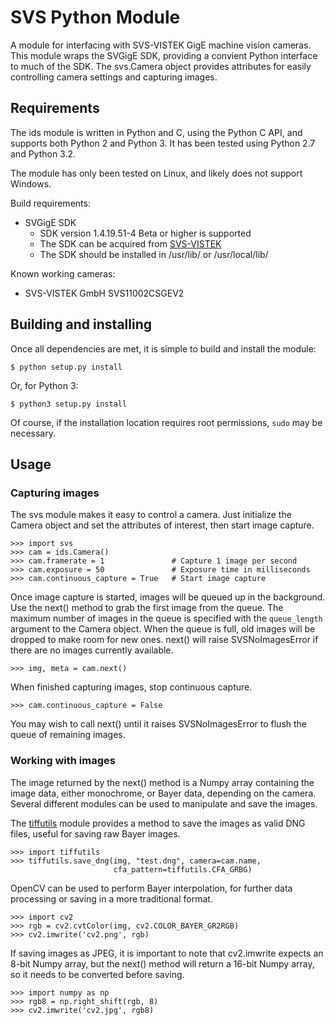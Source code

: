 SVS Python Module
==================

A module for interfacing with SVS-VISTEK GigE machine vision cameras.
This module wraps the SVGigE SDK, providing a convient Python interface
to much of the SDK.  The svs.Camera object provides attributes for easily
controlling camera settings and capturing images.

## Requirements

The ids module is written in Python and C, using the Python C API, and supports
both Python 2 and Python 3.  It has been tested using Python 2.7 and Python 3.2.

The module has only been tested on Linux, and likely does not support Windows.

Build requirements:

* SVGigE SDK
    * SDK version 1.4.19.51-4 Beta or higher is supported
    * The SDK can be acquired from 
        [SVS-VISTEK](http://www.svs-vistek.com/intl/en/index.php)
    * The SDK should be installed in /usr/lib/ or /usr/local/lib/

Known working cameras:

* SVS-VISTEK GmbH SVS11002CSGEV2

## Building and installing

Once all dependencies are met, it is simple to build and install the module:

    $ python setup.py install

Or, for Python 3:

    $ python3 setup.py install

Of course, if the installation location requires root permissions, `sudo` may
be necessary.

## Usage

### Capturing images

The svs module makes it easy to control a camera.  Just initialize the Camera
object and set the attributes of interest, then start image capture.

    >>> import svs
    >>> cam = ids.Camera()
    >>> cam.framerate = 1               # Capture 1 image per second
    >>> cam.exposure = 50               # Exposure time in milliseconds
    >>> cam.continuous_capture = True   # Start image capture

Once image capture is started, images will be queued up in the background.
Use the next() method to grab the first image from the queue.  The maximum
number of images in the queue is specified with the `queue_length` argument
to the Camera object.  When the queue is full, old images will be dropped
to make room for new ones.  next() will raise SVSNoImagesError if there are
no images currently available.

    >>> img, meta = cam.next()

When finished capturing images, stop continuous capture.

    >>> cam.continuous_capture = False

You may wish to call next() until it raises SVSNoImagesError to flush the queue
of remaining images.

### Working with images

The image returned by the next() method is a Numpy array containing the image
data, either monochrome, or Bayer data, depending on the camera.  Several
different modules can be used to manipulate and save the images.

The [tiffutils](http://github.com/ncsuarc/tiffutils) module provides a method
to save the images as valid DNG files, useful for saving raw Bayer images.

    >>> import tiffutils
    >>> tiffutils.save_dng(img, "test.dng", camera=cam.name,
                           cfa_pattern=tiffutils.CFA_GRBG)

OpenCV can be used to perform Bayer interpolation, for further data processing
or saving in a more traditional format.

    >>> import cv2
    >>> rgb = cv2.cvtColor(img, cv2.COLOR_BAYER_GR2RGB)
    >>> cv2.imwrite('cv2.png', rgb)

If saving images as JPEG, it is important to note that cv2.imwrite expects an
8-bit Numpy array, but the next() method will return a 16-bit Numpy array, so
it needs to be converted before saving.

    >>> import numpy as np
    >>> rgb8 = np.right_shift(rgb, 8)
    >>> cv2.imwrite('cv2.jpg', rgb8)
